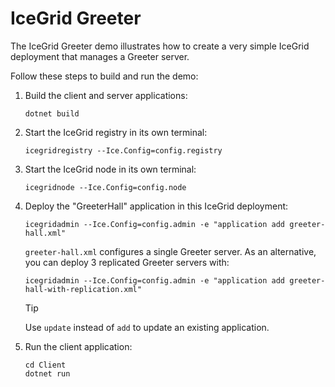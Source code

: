 # IceGrid Greeter

The IceGrid Greeter demo illustrates how to create a very simple IceGrid deployment that manages a Greeter server.

Follow these steps to build and run the demo:

1. Build the client and server applications:

   ```shell
   dotnet build
   ```

2. Start the IceGrid registry in its own terminal:

   ```shell
   icegridregistry --Ice.Config=config.registry
   ```

3. Start the IceGrid node in its own terminal:

   ```shell
   icegridnode --Ice.Config=config.node
   ```

4. Deploy the "GreeterHall" application in this IceGrid deployment:

   ```shell
   icegridadmin --Ice.Config=config.admin -e "application add greeter-hall.xml"
   ```

   `greeter-hall.xml` configures a single Greeter server. As an alternative, you can deploy 3 replicated Greeter servers
   with:

   ```shell
   icegridadmin --Ice.Config=config.admin -e "application add greeter-hall-with-replication.xml"
   ```

   > [!TIP]
   > Use `update` instead of `add` to update an existing application.

5. Run the client application:

   ```shell
   cd Client
   dotnet run
   ```
